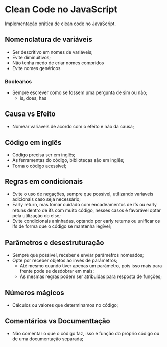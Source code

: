 # Clean Code no JavaScript

Implementação prática de clean code no JavaScript.

## Nomenclatura de variáveis

- Ser descritivo em nomes de variáveis;
- Evite diminuitivos;
- Não tenha medo de criar nomes compridos
- Evite nomes genéricos

### Booleanos

- Sempre escrever como se fossem uma pergunta de sim ou não;
  - is, does, has

## Causa vs Efeito

- Nomear variaveis de acordo com o efeito e não da causa;

## Código em inglês

- Código precisa ser em inglês;
- As ferramentas do código, bibliotecas são em inglês;
- Torna o código acessível;

## Regras em condicionais

- Evite o uso de negações, sempre que possível, utilizando variaveis adicionais caso seja necessário;
- Early return, mas tomar cuidado com encadeamentos de ifs ou early retuns dentro de ifs com muito código, nesses casos é favorável optar pela utilização do else;
- Evite condicionais aninhadas, optando por early returns ou unificar os ifs de forma que o código se mantenha legível;

## Parâmetros e desestruturação

- Sempre que possível, receber e enviar parâmetros nomeados;
- Opte por receber objetos ao invés de parâmetros;
  - Até mesmo quando tiver apenas um parâmetro, pois isso mais para frente pode se desdobrar em mais;
  - As mesmas regras podem ser atribuidas para resposta de funções;

## Números mágicos

- Cálculos ou valores que determinamos no código;

## Comentários vs Documenttação

- Não comentar o que o código faz, isso é função do próprio código ou de uma documentação separada;
